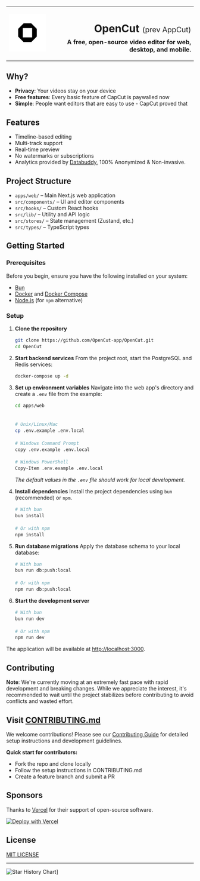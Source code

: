 <table width="100%">
  <tr>
    <td align="left" width="120">
      <img src="apps/web/public/logo.png" alt="OpenCut Logo" width="100" />
    </td>
    <td align="right">
      <h1>OpenCut <span style="font-size: 0.7em; font-weight: normal;">(prev AppCut)</span></h1>
      <h3 style="margin-top: -10px;">A free, open-source video editor for web, desktop, and mobile.</h3>
    </td>
  </tr>
</table>

## Why?

- **Privacy**: Your videos stay on your device
- **Free features**: Every basic feature of CapCut is paywalled now
- **Simple**: People want editors that are easy to use - CapCut proved that

## Features

- Timeline-based editing
- Multi-track support
- Real-time preview
- No watermarks or subscriptions
- Analytics provided by [Databuddy](https://www.databuddy.cc?utm_source=opencut), 100% Anonymized & Non-invasive.

## Project Structure

- `apps/web/` – Main Next.js web application
- `src/components/` – UI and editor components
- `src/hooks/` – Custom React hooks
- `src/lib/` – Utility and API logic
- `src/stores/` – State management (Zustand, etc.)
- `src/types/` – TypeScript types

## Getting Started

### Prerequisites

Before you begin, ensure you have the following installed on your system:

- [Bun](https://bun.sh/docs/installation)
- [Docker](https://docs.docker.com/get-docker/) and [Docker Compose](https://docs.docker.com/compose/install/)
- [Node.js](https://nodejs.org/en/) (for `npm` alternative)

### Setup

1.  **Clone the repository**

    ```bash
    git clone https://github.com/OpenCut-app/OpenCut.git
    cd OpenCut
    ```

2.  **Start backend services**
    From the project root, start the PostgreSQL and Redis services:

    ```bash
    docker-compose up -d
    ```

3.  **Set up environment variables**
    Navigate into the web app's directory and create a `.env` file from the example:

    ```bash
    cd apps/web


    # Unix/Linux/Mac
    cp .env.example .env.local

    # Windows Command Prompt
    copy .env.example .env.local

    # Windows PowerShell
    Copy-Item .env.example .env.local
    ```

    _The default values in the `.env` file should work for local development._

4.  **Install dependencies**
    Install the project dependencies using `bun` (recommended) or `npm`.

    ```bash
    # With bun
    bun install

    # Or with npm
    npm install
    ```

5.  **Run database migrations**
    Apply the database schema to your local database:

    ```bash
    # With bun
    bun run db:push:local

    # Or with npm
    npm run db:push:local
    ```

6.  **Start the development server**

    ```bash
    # With bun
    bun run dev

    # Or with npm
    npm run dev
    ```

The application will be available at [http://localhost:3000](http://localhost:3000).

## Contributing

**Note**: We're currently moving at an extremely fast pace with rapid development and breaking changes. While we appreciate the interest, it's recommended to wait until the project stabilizes before contributing to avoid conflicts and wasted effort.

## Visit [CONTRIBUTING.md](.github/CONTRIBUTING.md)

We welcome contributions! Please see our [Contributing Guide](.github/CONTRIBUTING.md) for detailed setup instructions and development guidelines.

**Quick start for contributors:**

- Fork the repo and clone locally
- Follow the setup instructions in CONTRIBUTING.md
- Create a feature branch and submit a PR

## Sponsors

Thanks to [Vercel](https://vercel.com?utm_source=github-opencut&utm_campaign=oss) for their support of open-source software.

[![Deploy with Vercel](https://vercel.com/button)](https://vercel.com/new/clone?repository-url=https%3A%2F%2Fgithub.com%2FOpenCut-app%2FOpenCut&project-name=opencut&repository-name=opencut)

## License

[MIT LICENSE](LICENSE)

---

![Star History Chart](https://api.star-history.com/svg?repos=opencut-app/opencut&type=Date)]
